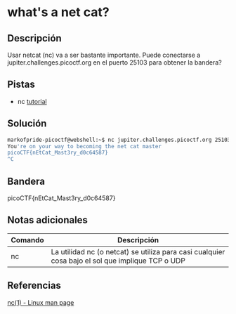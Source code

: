 # what's a net cat?

## Descripción
Usar netcat (nc) va a ser bastante importante. Puede conectarse a jupiter.challenges.picoctf.org en el puerto 25103 para obtener la bandera?

## Pistas
- nc [tutorial](https://linux.die.net/man/1/nc)

## Solución
```bash
markofpride-picoctf@webshell:~$ nc jupiter.challenges.picoctf.org 25103
You're on your way to becoming the net cat master
picoCTF{nEtCat_Mast3ry_d0c64587}
^C
```

## Bandera
picoCTF{nEtCat_Mast3ry_d0c64587}

## Notas adicionales
| Comando | Descripción |
|--------|--------|
| nc | La utilidad nc (o netcat) se utiliza para casi cualquier cosa bajo el sol que implique TCP o UDP |

## Referencias
[nc(1) - Linux man page](https://linux.die.net/man/1/nc)
